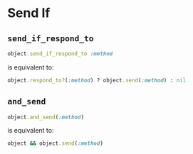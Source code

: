 Send If
=======

## `send_if_respond_to`

```ruby
object.send_if_respond_to :method
```

is equivalent to:

```ruby
object.respond_to?(:method) ? object.send(:method) : nil
```

## `and_send`

```ruby
object.and_send(:method)
```

is equivalent to:

```ruby
object && object.send(:method)
```
